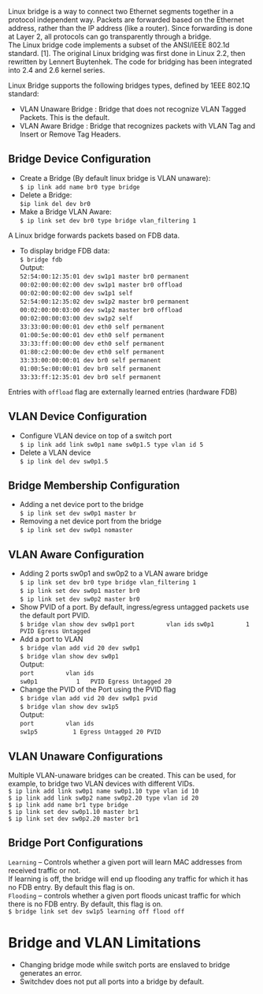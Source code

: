 Linux bridge is a way to connect two Ethernet segments together in a protocol independent way. Packets are forwarded based on the Ethernet address, rather than the IP address (like a router). Since forwarding is done at Layer 2, all protocols can go transparently through a bridge.  
The Linux bridge code implements a subset of the ANSI/IEEE 802.1d standard. [1]. The original Linux bridging was first done in Linux 2.2, then rewritten by Lennert Buytenhek. The code for bridging has been integrated into 2.4 and 2.6 kernel series.  

Linux Bridge supports the following bridges types, defined by 1EEE 802.1Q standard:  
- VLAN Unaware Bridge : Bridge that does not recognize VLAN Tagged Packets. This is the default.
- VLAN Aware Bridge : Bridge that recognizes packets with VLAN Tag and Insert or Remove Tag Headers.

## Bridge Device Configuration
* Create a Bridge (By default linux bridge is VLAN unaware):  
`$ ip link add name br0 type bridge`
* Delete a Bridge:  
  `$ip link del dev br0`
* Make a Bridge VLAN Aware:  
`$ ip link set dev br0 type bridge vlan_filtering 1`

A Linux bridge forwards packets based on FDB data.  
* To display bridge FDB data:  
`$ bridge fdb`  
Output:  
`52:54:00:12:35:01 dev sw1p1 master br0 permanent`  
`00:02:00:00:02:00 dev sw1p1 master br0 offload`   
`00:02:00:00:02:00 dev sw1p1 self`  
`52:54:00:12:35:02 dev sw1p2 master br0 permanent`  
`00:02:00:00:03:00 dev sw1p2 master br0 offload`  
`00:02:00:00:03:00 dev sw1p2 self`  
`33:33:00:00:00:01 dev eth0 self permanent`  
`01:00:5e:00:00:01 dev eth0 self permanent`  
`33:33:ff:00:00:00 dev eth0 self permanent`  
`01:80:c2:00:00:0e dev eth0 self permanent`  
`33:33:00:00:00:01 dev br0 self permanent`  
`01:00:5e:00:00:01 dev br0 self permanent`  
`33:33:ff:12:35:01 dev br0 self permanent`  

Entries with `offload` flag are externally learned entries (hardware FDB)


## VLAN Device Configuration
* Configure VLAN device on top of a switch port  
`$ ip link add link sw0p1 name sw0p1.5 type vlan id 5`
* Delete a VLAN device  
`$ ip link del dev sw0p1.5`

## Bridge Membership Configuration
* Adding a net device port to the bridge  
`$ ip link set dev sw0p1 master br`  
* Removing a net device port from the bridge   
`$ ip link set dev sw0p1 nomaster`  
## VLAN Aware Configuration  
* Adding 2 ports sw0p1 and sw0p2 to a VLAN aware bridge  
`$ ip link set dev br0 type bridge vlan_filtering 1`  
`$ ip link set dev sw0p1 master br0`  
`$ ip link set dev sw0p2 master br0`  
* Show PVID of a port. By default, ingress/egress untagged packets use the default port PVID.  
`$ bridge vlan show dev sw0p1` 
`port         vlan ids` 
`sw0p1         1     PVID Egress Untagged`  
* Add a port to VLAN  
`$ bridge vlan add vid 20 dev sw0p1`  
`$ bridge vlan show dev sw0p1`  
Output:  
`port         vlan ids`  
`sw0p1           1   PVID Egress Untagged 20`  
* Change the PVID of the Port using the PVID flag  
`$ bridge vlan add vid 20 dev sw0p1 pvid`  
`$ bridge vlan show dev sw1p5`  
Output:  
`port         vlan ids`  
`sw1p5          1 Egress Untagged 20 PVID`  
## VLAN Unaware Configurations  
Multiple VLAN-unaware bridges can be created. This can be used, for example, to bridge two VLAN devices with different VIDs.  
`$ ip link add link sw0p1 name sw0p1.10 type vlan id 10`  
`$ ip link add link sw0p2 name sw0p2.20 type vlan id 20`  
`$ ip link add name br1 type bridge`  
`$ ip link set dev sw0p1.10 master br1`  
`$ ip link set dev sw0p2.20 master br1`  
## Bridge Port Configurations  
 `Learning` – Controls whether a given port will learn MAC addresses from received traffic or not.  
 If learning is off, the bridge will end up flooding any traffic for which it has no FDB entry. By default this flag is on.  
 `Flooding` – controls whether a given port floods unicast traffic for which there is no FDB entry. By default, this flag is on.  
 `$ bridge link set dev sw1p5 learning off flood off`

# Bridge and VLAN Limitations
* Changing bridge mode while switch ports are enslaved to bridge generates an error.
* Switchdev does not put all ports into a bridge by default.

